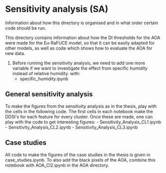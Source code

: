 # Sensitivity analysis (SA)
Information about how this directory is organised and in what order certain code should be run.

This directory contains information about how the DI thresholds for the AOA were made for the Eu-RaFUCE model, so that it can be easily adapted for other models, as well as code which shows how to evaluate the AOA for new data.


1) Before running the sensitivity analysis, we need to add one more variable if we want to investigate the effect from specific humidity instead of relative humidity. with:
    - specific_humidity.ipynb

## General sensitivity analysis
To make the figures from the sensitivity analysis as in the thesis, play with the cells in the following code. The first cells in each notebook make the DDSI's for each feature for every cluster. Once these are made, one can play with the code to get interesting figures:
    - Sensitivity_Analysis_CL1.ipynb
    - Sensitivity_Analysis_CL2.ipynb
    - Sensitivity_Analysis_CL3.ipynb

## Case studies
All code to make the figures of the case studies in the thesis is given in case_studies.ipynb. To also add the black pixels of the AOA, combine this notebook with AOA_Cl2.ipynb in the AOA directory.



